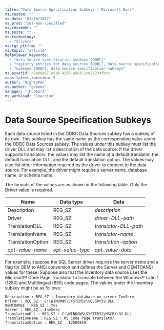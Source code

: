 ```yaml
---
title: "Data Source Specification Subkeys | Microsoft Docs"
ms.custom: ""
ms.date: "01/19/2017"
ms.prod: "sql-non-specified"
ms.reviewer: ""
ms.suite: ""
ms.technology: 
  - "drivers"
ms.tgt_pltfrm: ""
ms.topic: "article"
helpviewer_keywords: 
  - "data source specification subkeys [ODBC]"
  - "registry entries for data sources [ODBC], data source specification subkeys"
  - "subkeys [ODBC], data source specification subkeys"
ms.assetid: d7e88a07-e6ab-4258-a45d-1ca21234fbec
caps.latest.revision: 5
author: "MightyPen"
ms.author: "genemi"
manager: "jhubbard"
ms.workload: "Inactive"
---
```

# Data Source Specification Subkeys
Each data source listed in the ODBC Data Sources subkey has a subkey of its own. This subkey has the same name as the corresponding value under the ODBC Data Sources subkey. The values under this subkey must list the driver DLL and may list a description of the data source. If the driver supports translators, the values may list the name of a default translator, the default translation DLL, and the default translation option. The values may also list other information required by the driver to connect to the data source. For example, the driver might require a server name, database name, or schema name.  
  
 The formats of the values are as shown in the following table. Only the Driver value is required.  
  
|Name|Data type|Data|  
|----------|---------------|----------|  
|Description|REG_SZ|*description*|  
|Driver|REG_SZ|*driver-DLL-path*|  
|TranslationDLL|REG_SZ|*translator-DLL-path*|  
|TranslationName|REG_SZ|*translator-name*|  
|TranslationOption|REG_SZ|*translation-option*|  
|*opt-value-name*|*opt-value-type*|*opt-value-data*|  
  
 For example, suppose the SQL Server driver requires the server name and a flag for OEM to ANSI conversion and defines the Server and OEMTOANSI values for these. Suppose also that the Inventory data source uses the Microsoft® Code Page Translator to translate between the Windows® Latin 1 (1250) and Multilingual (850) code pages. The values under the Inventory subkey might be as follows:  
  
```  
Description : REG_SZ : Inventory database on server InvServ  
Driver : REG_SZ : C:\WINDOWS\SYSTEM32\SQLSRV32.DLL  
OEMTOANSI : REG_SZ : Yes  
Server : REG_SZ : InvServ  
TranslationDLL : REG_SZ : C:\WINDOWS\SYSTEM32\MSCPXL32.DLL  
TranslationName : REG_SZ : MS Code Page Translator  
TranslationOption : REG_SZ : 12500850  
```

